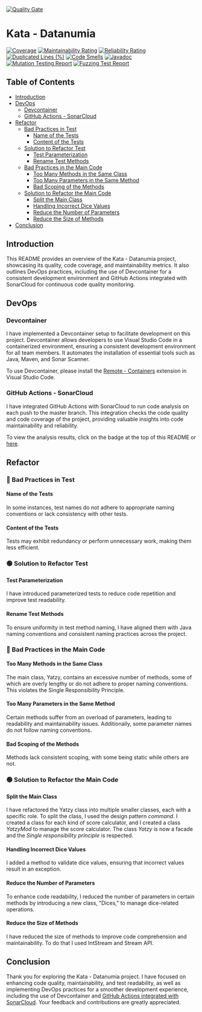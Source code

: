 [![Quality Gate](https://sonarcloud.io/api/project_badges/quality_gate?project=MathieuSoysal_Kata-Datanumia)](https://sonarcloud.io/summary/new_code?id=MathieuSoysal_Kata-Datanumia)
# Kata - Datanumia

[![Coverage](https://sonarcloud.io/api/project_badges/measure?project=MathieuSoysal_Kata-Datanumia&metric=coverage)](https://sonarcloud.io/summary/new_code?id=MathieuSoysal_Kata-Datanumia) 
[![Maintainability Rating](https://sonarcloud.io/api/project_badges/measure?project=MathieuSoysal_Kata-Datanumia&metric=sqale_rating)](https://sonarcloud.io/summary/new_code?id=MathieuSoysal_Kata-Datanumia)
[![Reliability Rating](https://sonarcloud.io/api/project_badges/measure?project=MathieuSoysal_Kata-Datanumia&metric=reliability_rating)](https://sonarcloud.io/summary/new_code?id=MathieuSoysal_Kata-Datanumia)
[![Duplicated Lines (%)](https://sonarcloud.io/api/project_badges/measure?project=MathieuSoysal_Kata-Datanumia&metric=duplicated_lines_density)](https://sonarcloud.io/summary/new_code?id=MathieuSoysal_Kata-Datanumia)
[![Code Smells](https://sonarcloud.io/api/project_badges/measure?project=MathieuSoysal_Kata-Datanumia&metric=code_smells)](https://sonarcloud.io/summary/new_code?id=MathieuSoysal_Kata-Datanumia)
[![Javadoc](https://img.shields.io/badge/JavaDoc-online-green)](https://mathieusoysal.github.io/Kata-Datanumia/javadoc/)
[![Mutation Testing Report](https://img.shields.io/badge/Mutation_testing_report-online-green?link=https%3A%2F%2Fmathieusoysal.github.io%2FKata-Datanumia%2Fpitest%2F)](https://mathieusoysal.github.io/Kata-Datanumia/pitest/)
[![Fuzzing Test Report](https://img.shields.io/badge/Fuzzing_test_report-online-green)](https://app.code-intelligence.com/dashboard/projects/Kata-Datanumia-769e1c34/campaign_runs/last_run/overview)


## Table of Contents

- [Introduction](#introduction)
- [DevOps](#devops)
  - [Devcontainer](#devcontainer)
  - [GitHub Actions - SonarCloud](#github-actions-sonarcloud)
- [Refactor](#refactor)
  - [Bad Practices in Test](#bad-practices-in-test)
    - [Name of the Tests](#name-of-the-tests)
    - [Content of the Tests](#content-of-the-tests)
  - [Solution to Refactor Test](#solution-to-refactor-test)
    - [Test Parameterization](#test-parameterization)
    - [Rename Test Methods](#rename-test-methods)
  - [Bad Practices in the Main Code](#bad-practices-in-the-main-code)
    - [Too Many Methods in the Same Class](#too-many-methods-in-the-same-class)
    - [Too Many Parameters in the Same Method](#too-many-parameters-in-the-same-method)
    - [Bad Scoping of the Methods](#bad-scoping-of-the-methods)
  - [Solution to Refactor the Main Code](#solution-to-refactor-the-main-code)
    - [Split the Main Class](#split-the-main-class)
    - [Handling Incorrect Dice Values](#handling-incorrect-dice-values)
    - [Reduce the Number of Parameters](#reduce-the-number-of-parameters)
    - [Reduce the Size of Methods](#reduce-the-size-of-methods)
- [Conclusion](#conclusion)

## Introduction

This README provides an overview of the Kata - Datanumia project, showcasing its quality, code coverage, and maintainability metrics. It also outlines DevOps practices, including the use of Devcontainer for a consistent development environment and GitHub Actions integrated with SonarCloud for continuous code quality monitoring.

## DevOps

### Devcontainer

I have implemented a Devcontainer setup to facilitate development on this project. Devcontainer allows developers to use Visual Studio Code in a containerized environment, ensuring a consistent development environment for all team members. It automates the installation of essential tools such as Java, Maven, and Sonar Scanner.

To use Devcontainer, please install the [Remote - Containers](https://marketplace.visualstudio.com/items?itemName=ms-vscode-remote.remote-containers) extension in Visual Studio Code.

### GitHub Actions - SonarCloud

I have integrated GitHub Actions with SonarCloud to run code analysis on each push to the master branch. This integration checks the code quality and code coverage of the project, providing valuable insights into code maintainability and reliability.

To view the analysis results, click on the badge at the top of this README or [here](https://sonarcloud.io/summary/new_code?id=MathieuSoysal_Kata-Datanumia).

## Refactor

### 🔴 Bad Practices in Test

#### Name of the Tests

In some instances, test names do not adhere to appropriate naming conventions or lack consistency with other tests.

#### Content of the Tests

Tests may exhibit redundancy or perform unnecessary work, making them less efficient.

### 🟢 Solution to Refactor Test

#### Test Parameterization

I have introduced parameterized tests to reduce code repetition and improve test readability.

#### Rename Test Methods

To ensure uniformity in test method naming, I have aligned them with Java naming conventions and consistent naming practices across the project.

### 🔴 Bad Practices in the Main Code

#### Too Many Methods in the Same Class

The main class, Yatzy, contains an excessive number of methods, some of which are overly lengthy or do not adhere to proper naming conventions. This violates the Single Responsibility Principle.

#### Too Many Parameters in the Same Method

Certain methods suffer from an overload of parameters, leading to readability and maintainability issues. Additionally, some parameter names do not follow naming conventions.

#### Bad Scoping of the Methods

Methods lack consistent scoping, with some being static while others are not.

### 🟢 Solution to Refactor the Main Code

#### Split the Main Class

I have refactored the Yatzy class into multiple smaller classes, each with a specific role. To split the class, I used the design pattern *command*. I created a class for each kind of score calculator, and I created a class *YatzyMod* to manage the score calculator. The class *Yatzy* is now a facade and the *Single responsibility principle* is respected.

#### Handling Incorrect Dice Values

I added a method to validate dice values, ensuring that incorrect values result in an exception.

#### Reduce the Number of Parameters

To enhance code readability, I reduced the number of parameters in certain methods by introducing a new class, "Dices," to manage dice-related operations.

#### Reduce the Size of Methods

I have reduced the size of methods to improve code comprehension and maintainability. To do that I used IntStream and Stream API.

## Conclusion

Thank you for exploring the Kata - Datanumia project. I have focused on enhancing code quality, maintainability, and test readability, as well as implementing DevOps practices for a smoother development experience, including the use of Devcontainer and [GitHub Actions integrated with SonarCloud](https://sonarcloud.io/summary/new_code?id=MathieuSoysal_Kata-Datanumia). Your feedback and contributions are greatly appreciated.
